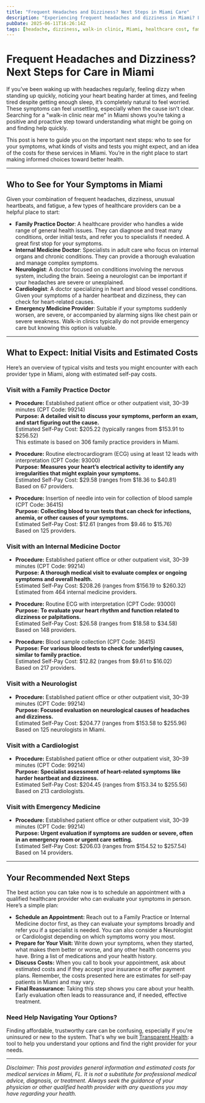 ```yaml
---
title: "Frequent Headaches and Dizziness? Next Steps in Miami Care"
description: "Experiencing frequent headaches and dizziness in Miami? Learn which providers to see, expected visits, and cost estimates to guide your next healthcare step."
pubDate: 2025-06-11T16:26:14Z
tags: [headache, dizziness, walk-in clinic, Miami, healthcare cost, family practice, neurology, cardiology]
---
```


# Frequent Headaches and Dizziness? Next Steps for Care in Miami

If you’ve been waking up with headaches regularly, feeling dizzy when standing up quickly, noticing your heart beating harder at times, and feeling tired despite getting enough sleep, it’s completely natural to feel worried. These symptoms can feel unsettling, especially when the cause isn’t clear. Searching for a "walk-in clinic near me" in Miami shows you’re taking a positive and proactive step toward understanding what might be going on and finding help quickly.

This post is here to guide you on the important next steps: who to see for your symptoms, what kinds of visits and tests you might expect, and an idea of the costs for these services in Miami. You’re in the right place to start making informed choices toward better health.

---

## Who to See for Your Symptoms in Miami

Given your combination of frequent headaches, dizziness, unusual heartbeats, and fatigue, a few types of healthcare providers can be a helpful place to start:

- **Family Practice Doctor**: A healthcare provider who handles a wide range of general health issues. They can diagnose and treat many conditions, order initial tests, and refer you to specialists if needed. A great first stop for your symptoms.
- **Internal Medicine Doctor**: Specialists in adult care who focus on internal organs and chronic conditions. They can provide a thorough evaluation and manage complex symptoms.
- **Neurologist**: A doctor focused on conditions involving the nervous system, including the brain. Seeing a neurologist can be important if your headaches are severe or unexplained.
- **Cardiologist**: A doctor specializing in heart and blood vessel conditions. Given your symptoms of a harder heartbeat and dizziness, they can check for heart-related causes.
- **Emergency Medicine Provider**: Suitable if your symptoms suddenly worsen, are severe, or accompanied by alarming signs like chest pain or severe weakness. Walk-in clinics typically do not provide emergency care but knowing this option is valuable.

---

## What to Expect: Initial Visits and Estimated Costs

Here’s an overview of typical visits and tests you might encounter with each provider type in Miami, along with estimated self-pay costs.

### Visit with a Family Practice Doctor

- **Procedure:** Established patient office or other outpatient visit, 30–39 minutes (CPT Code: 99214)  
  **Purpose:** **A detailed visit to discuss your symptoms, perform an exam, and start figuring out the cause.**  
  Estimated Self-Pay Cost: $205.22 (typically ranges from $153.91 to $256.52)  
  This estimate is based on 306 family practice providers in Miami.

- **Procedure:** Routine electrocardiogram (ECG) using at least 12 leads with interpretation (CPT Code: 93000)  
  **Purpose:** **Measures your heart’s electrical activity to identify any irregularities that might explain your symptoms.**  
  Estimated Self-Pay Cost: $29.58 (ranges from $18.36 to $40.81)  
  Based on 67 providers.

- **Procedure:** Insertion of needle into vein for collection of blood sample (CPT Code: 36415)  
  **Purpose:** **Collecting blood to run tests that can check for infections, anemia, or other causes of your symptoms.**  
  Estimated Self-Pay Cost: $12.61 (ranges from $9.46 to $15.76)  
  Based on 125 providers.

### Visit with an Internal Medicine Doctor

- **Procedure:** Established patient office or other outpatient visit, 30–39 minutes (CPT Code: 99214)  
  **Purpose:** **A thorough medical visit to evaluate complex or ongoing symptoms and overall health.**  
  Estimated Self-Pay Cost: $208.26 (ranges from $156.19 to $260.32)  
  Estimated from 464 internal medicine providers.

- **Procedure:** Routine ECG with interpretation (CPT Code: 93000)  
  **Purpose:** **To evaluate your heart rhythm and function related to dizziness or palpitations.**  
  Estimated Self-Pay Cost: $26.58 (ranges from $18.58 to $34.58)  
  Based on 148 providers.

- **Procedure:** Blood sample collection (CPT Code: 36415)  
  **Purpose:** **For various blood tests to check for underlying causes, similar to family practice.**  
  Estimated Self-Pay Cost: $12.82 (ranges from $9.61 to $16.02)  
  Based on 217 providers.

### Visit with a Neurologist

- **Procedure:** Established patient office or other outpatient visit, 30–39 minutes (CPT Code: 99214)  
  **Purpose:** **Focused evaluation on neurological causes of headaches and dizziness.**  
  Estimated Self-Pay Cost: $204.77 (ranges from $153.58 to $255.96)  
  Based on 125 neurologists in Miami.

### Visit with a Cardiologist

- **Procedure:** Established patient office or other outpatient visit, 30–39 minutes (CPT Code: 99214)  
  **Purpose:** **Specialist assessment of heart-related symptoms like harder heartbeat and dizziness.**  
  Estimated Self-Pay Cost: $204.45 (ranges from $153.34 to $255.56)  
  Based on 213 cardiologists.

### Visit with Emergency Medicine

- **Procedure:** Established patient office or other outpatient visit, 30–39 minutes (CPT Code: 99214)  
  **Purpose:** **Urgent evaluation if symptoms are sudden or severe, often in an emergency room or urgent care setting.**  
  Estimated Self-Pay Cost: $206.03 (ranges from $154.52 to $257.54)  
  Based on 14 providers.

---

## Your Recommended Next Steps

The best action you can take now is to schedule an appointment with a qualified healthcare provider who can evaluate your symptoms in person. Here’s a simple plan:

- **Schedule an Appointment:** Reach out to a Family Practice or Internal Medicine doctor first, as they can evaluate your symptoms broadly and refer you if a specialist is needed. You can also consider a Neurologist or Cardiologist depending on which symptoms worry you most.
- **Prepare for Your Visit:** Write down your symptoms, when they started, what makes them better or worse, and any other health concerns you have. Bring a list of medications and your health history.
- **Discuss Costs:** When you call to book your appointment, ask about estimated costs and if they accept your insurance or offer payment plans. Remember, the costs presented here are estimates for self-pay patients in Miami and may vary.
- **Final Reassurance:** Taking this step shows you care about your health. Early evaluation often leads to reassurance and, if needed, effective treatment.

### Need Help Navigating Your Options?

Finding affordable, trustworthy care can be confusing, especially if you're uninsured or new to the system. That's why we built [Transparent Health](https://transparenthealth.ai): a tool to help you understand your options and find the right provider for your needs. 

---

*Disclaimer: This post provides general information and estimated costs for medical services in Miami, FL. It is not a substitute for professional medical advice, diagnosis, or treatment. Always seek the guidance of your physician or other qualified health provider with any questions you may have regarding your health.*